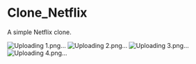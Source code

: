 # Clone_Netflix
A simple Netflix clone. 


![Uploading 1.png…]()
![Uploading 2.png…]()
![Uploading 3.png…]()
![Uploading 4.png…]()

